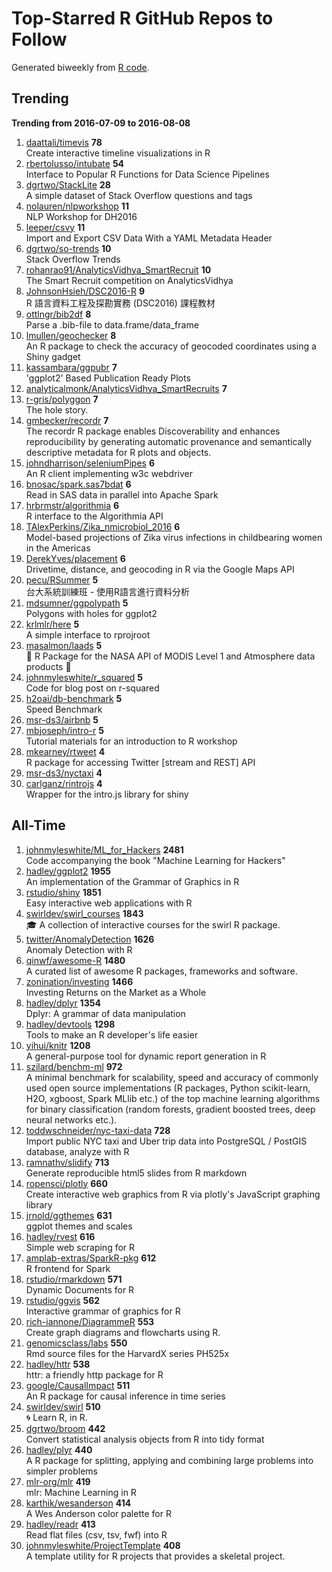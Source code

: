 # Top-Starred R GitHub Repos to Follow

Generated biweekly from [R code](https://github.com/qinwf/awesome-R/blob/master/trending_repo.R).

## Trending

**Trending from 2016-07-09 to 2016-08-08**

1. [daattali/timevis](https://github.com/daattali/timevis) **78**<br/>Create interactive timeline visualizations in R
1. [rbertolusso/intubate](https://github.com/rbertolusso/intubate) **54**<br/>Interface to Popular R Functions for Data Science Pipelines
1. [dgrtwo/StackLite](https://github.com/dgrtwo/StackLite) **28**<br/>A simple dataset of Stack Overflow questions and tags
1. [nolauren/nlpworkshop](https://github.com/nolauren/nlpworkshop) **11**<br/>NLP Workshop for DH2016
1. [leeper/csvy](https://github.com/leeper/csvy) **11**<br/>Import and Export CSV Data With a YAML Metadata Header
1. [dgrtwo/so-trends](https://github.com/dgrtwo/so-trends) **10**<br/>Stack Overflow Trends
1. [rohanrao91/AnalyticsVidhya_SmartRecruit](https://github.com/rohanrao91/AnalyticsVidhya_SmartRecruit) **10**<br/>The Smart Recruit competition on AnalyticsVidhya
1. [JohnsonHsieh/DSC2016-R](https://github.com/JohnsonHsieh/DSC2016-R) **9**<br/>R 語言資料工程及探勘實務 (DSC2016) 課程教材 
1. [ottlngr/bib2df](https://github.com/ottlngr/bib2df) **8**<br/>Parse a .bib-file to data.frame/data_frame
1. [lmullen/geochecker](https://github.com/lmullen/geochecker) **8**<br/>An R package to check the accuracy of geocoded coordinates using a Shiny gadget
1. [kassambara/ggpubr](https://github.com/kassambara/ggpubr) **7**<br/>'ggplot2' Based Publication Ready Plots
1. [analyticalmonk/AnalyticsVidhya_SmartRecruits](https://github.com/analyticalmonk/AnalyticsVidhya_SmartRecruits) **7**<br/>
1. [r-gris/polyggon](https://github.com/r-gris/polyggon) **7**<br/>The hole story. 
1. [gmbecker/recordr](https://github.com/gmbecker/recordr) **7**<br/>The recordr R package enables Discoverability and enhances reproducibility by generating automatic provenance and semantically descriptive metadata for R plots and objects.
1. [johndharrison/seleniumPipes](https://github.com/johndharrison/seleniumPipes) **6**<br/>An R client implementing w3c webdriver
1. [bnosac/spark.sas7bdat](https://github.com/bnosac/spark.sas7bdat) **6**<br/>Read in SAS data in parallel into Apache Spark
1. [hrbrmstr/algorithmia](https://github.com/hrbrmstr/algorithmia) **6**<br/>R interface to the Algorithmia API
1. [TAlexPerkins/Zika_nmicrobiol_2016](https://github.com/TAlexPerkins/Zika_nmicrobiol_2016) **6**<br/>Model-based projections of Zika virus infections in childbearing women in the Americas
1. [DerekYves/placement](https://github.com/DerekYves/placement) **6**<br/>Drivetime, distance, and geocoding in R via the Google Maps API
1. [pecu/RSummer](https://github.com/pecu/RSummer) **5**<br/>台大系統訓練班 - 使用R語言進行資料分析
1. [mdsumner/ggpolypath](https://github.com/mdsumner/ggpolypath) **5**<br/>Polygons with holes for ggplot2
1. [krlmlr/here](https://github.com/krlmlr/here) **5**<br/>A simple interface to rprojroot
1. [masalmon/laads](https://github.com/masalmon/laads) **5**<br/>:rocket: R Package for the NASA API of MODIS Level 1 and Atmosphere data products :rocket:
1. [johnmyleswhite/r_squared](https://github.com/johnmyleswhite/r_squared) **5**<br/>Code for blog post on r-squared
1. [h2oai/db-benchmark](https://github.com/h2oai/db-benchmark) **5**<br/>Speed Benchmark
1. [msr-ds3/airbnb](https://github.com/msr-ds3/airbnb) **5**<br/>
1. [mbjoseph/intro-r](https://github.com/mbjoseph/intro-r) **5**<br/>Tutorial materials for an introduction to R workshop
1. [mkearney/rtweet](https://github.com/mkearney/rtweet) **4**<br/>R package for accessing Twitter [stream and REST] API
1. [msr-ds3/nyctaxi](https://github.com/msr-ds3/nyctaxi) **4**<br/>
1. [carlganz/rintrojs](https://github.com/carlganz/rintrojs) **4**<br/>Wrapper for the intro.js library for shiny


## All-Time

1. [johnmyleswhite/ML_for_Hackers](https://github.com/johnmyleswhite/ML_for_Hackers) **2481**<br/>Code accompanying the book "Machine Learning for Hackers"
1. [hadley/ggplot2](https://github.com/hadley/ggplot2) **1955**<br/>An implementation of the Grammar of Graphics in R
1. [rstudio/shiny](https://github.com/rstudio/shiny) **1851**<br/>Easy interactive web applications with R
1. [swirldev/swirl_courses](https://github.com/swirldev/swirl_courses) **1843**<br/>:mortar_board: A collection of interactive courses for the swirl R package.
1. [twitter/AnomalyDetection](https://github.com/twitter/AnomalyDetection) **1626**<br/>Anomaly Detection with R
1. [qinwf/awesome-R](https://github.com/qinwf/awesome-R) **1480**<br/>A curated list of awesome R packages, frameworks and software.
1. [zonination/investing](https://github.com/zonination/investing) **1466**<br/>Investing Returns on the Market as a Whole
1. [hadley/dplyr](https://github.com/hadley/dplyr) **1354**<br/>Dplyr: A grammar of data manipulation
1. [hadley/devtools](https://github.com/hadley/devtools) **1298**<br/>Tools to make an R developer's life easier
1. [yihui/knitr](https://github.com/yihui/knitr) **1208**<br/>A general-purpose tool for dynamic report generation in R
1. [szilard/benchm-ml](https://github.com/szilard/benchm-ml) **972**<br/>A minimal benchmark for scalability, speed and accuracy of commonly used open source implementations (R packages, Python scikit-learn, H2O, xgboost, Spark MLlib etc.) of the top machine learning algorithms for binary classification (random forests, gradient boosted trees, deep neural networks etc.).
1. [toddwschneider/nyc-taxi-data](https://github.com/toddwschneider/nyc-taxi-data) **728**<br/>Import public NYC taxi and Uber trip data into PostgreSQL / PostGIS database, analyze with R
1. [ramnathv/slidify](https://github.com/ramnathv/slidify) **713**<br/>Generate reproducible html5 slides from R markdown
1. [ropensci/plotly](https://github.com/ropensci/plotly) **660**<br/>Create interactive web graphics from R via plotly's JavaScript graphing library
1. [jrnold/ggthemes](https://github.com/jrnold/ggthemes) **631**<br/>ggplot themes and scales
1. [hadley/rvest](https://github.com/hadley/rvest) **616**<br/>Simple web scraping for R
1. [amplab-extras/SparkR-pkg](https://github.com/amplab-extras/SparkR-pkg) **612**<br/>R frontend for Spark
1. [rstudio/rmarkdown](https://github.com/rstudio/rmarkdown) **571**<br/>Dynamic Documents for R
1. [rstudio/ggvis](https://github.com/rstudio/ggvis) **562**<br/>Interactive grammar of graphics for R
1. [rich-iannone/DiagrammeR](https://github.com/rich-iannone/DiagrammeR) **553**<br/>Create graph diagrams and flowcharts using R.
1. [genomicsclass/labs](https://github.com/genomicsclass/labs) **550**<br/>Rmd source files for the HarvardX series PH525x
1. [hadley/httr](https://github.com/hadley/httr) **538**<br/>httr: a friendly http package for R
1. [google/CausalImpact](https://github.com/google/CausalImpact) **511**<br/>An R package for causal inference in time series
1. [swirldev/swirl](https://github.com/swirldev/swirl) **510**<br/>:cyclone: Learn R, in R.
1. [dgrtwo/broom](https://github.com/dgrtwo/broom) **442**<br/>Convert statistical analysis objects from R into tidy format
1. [hadley/plyr](https://github.com/hadley/plyr) **440**<br/>A R package for splitting, applying and combining large problems into simpler problems
1. [mlr-org/mlr](https://github.com/mlr-org/mlr) **419**<br/>mlr: Machine Learning in R 
1. [karthik/wesanderson](https://github.com/karthik/wesanderson) **414**<br/>A Wes Anderson color palette for R
1. [hadley/readr](https://github.com/hadley/readr) **413**<br/>Read flat files (csv, tsv, fwf) into R
1. [johnmyleswhite/ProjectTemplate](https://github.com/johnmyleswhite/ProjectTemplate) **408**<br/>A template utility for R projects that provides a skeletal project.


